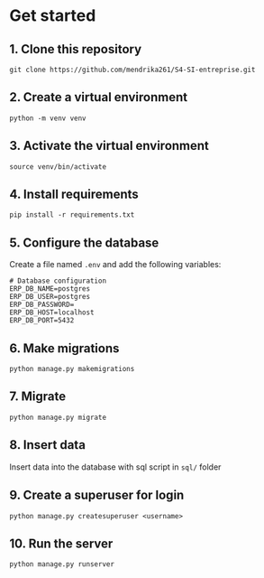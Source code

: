 # Get started
## 1. Clone this repository
```git clone https://github.com/mendrika261/S4-SI-entreprise.git```
## 2. Create a virtual environment
```python -m venv venv```
## 3. Activate the virtual environment
```source venv/bin/activate```
## 4. Install requirements
```pip install -r requirements.txt```
## 5. Configure the database
Create a file named `.env` and add the following variables:
```
# Database configuration
ERP_DB_NAME=postgres
ERP_DB_USER=postgres
ERP_DB_PASSWORD=
ERP_DB_HOST=localhost
ERP_DB_PORT=5432
```
## 6. Make migrations
```python manage.py makemigrations```
## 7. Migrate
```python manage.py migrate```
## 8. Insert data
Insert data into the database with sql script in `sql/` folder
## 9. Create a superuser for login
```python manage.py createsuperuser <username>```
## 10. Run the server
```python manage.py runserver```
